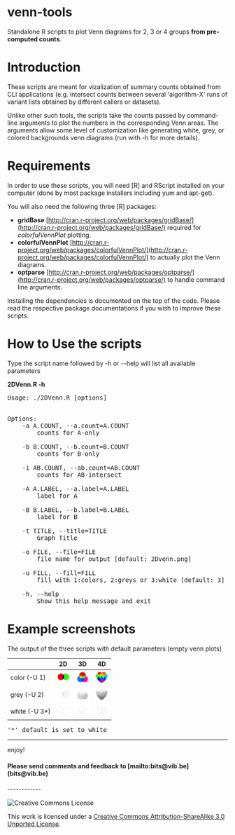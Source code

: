 venn-tools
==========

Standalone R scripts to plot Venn diagrams for 2, 3 or 4 groups **from pre-computed counts**.

# Introduction

These scripts are meant for vizalization of summary counts obtained from CLI applications (e.g. intersect counts between several 'algorithm-X' runs of variant lists obtained by different callers or datasets). 

Unlike other such tools, the scripts take the counts passed by command-line arguments to plot the numbers in the corresponding Venn areas. The arguments allow some level of customization like generating white, grey, or colored backgrounds venn diagrams (run with -h for more details).

# Requirements

In order to use these scripts, you will need [R] and RScript installed on your computer (done by most package installers including yum and apt-get).

You will also need the following three [R] packages:

* **gridBase** [http://cran.r-project.org/web/packages/gridBase/](http://cran.r-project.org/web/packages/gridBase/) required for *colorfulVennPlot* plotting.
* **colorfulVennPlot** [http://cran.r-project.org/web/packages/colorfulVennPlot/](http://cran.r-project.org/web/packages/colorfulVennPlot/) to actually plot the Venn diagrams.
* **optparse** [http://cran.r-project.org/web/packages/optparse/](http://cran.r-project.org/web/packages/optparse/) to handle command line arguments.

Installing the dependencies is documented on the top of the code. Please read the respective package documentations if you wish to improve these scripts.

# How to Use the scripts

Type the script name followed by -h or --help will list all available parameters

**2DVenn.R -h**
<pre>
Usage: ./2DVenn.R [options]


Options:
	-a A.COUNT, --a.count=A.COUNT
		counts for A-only

	-b B.COUNT, --b.count=B.COUNT
		counts for B-only

	-i AB.COUNT, --ab.count=AB.COUNT
		counts for AB-intersect

	-A A.LABEL, --a.label=A.LABEL
		label for A

	-B B.LABEL, --b.label=B.LABEL
		label for B

	-t TITLE, --title=TITLE
		Graph Title

	-o FILE, --file=FILE
		file name for output [default: 2Dvenn.png]

	-u FILL, --fill=FILL
		fill with 1:colors, 2:greys or 3:white [default: 3]

	-h, --help
		Show this help message and exit
</pre>

# Example screenshots

The output of the three scripts with default parameters (empty venn plots)

|               | 2D  | 3D  | 4D  |
|---------------|-----|-----|-----|
| color (-U 1)  | <img src="pictures/2Dvenn_color.png?raw=true" alt="2D color" style="width: 30px;"/> | <img src="pictures/3Dvenn_color.png?raw=true" alt="3D color" style="width: 30px;"/> | <img src="pictures/4Dvenn_color.png?raw=true" alt="4D color" style="width: 30px;"/> |
| grey (-U 2)   | <img src="pictures/2Dvenn_grey.png?raw=true" alt="2D grey" style="width: 30px;"/> | <img src="pictures/3Dvenn_grey.png?raw=true" alt="3D grey" style="width: 30px;"/> | <img src="pictures/4Dvenn_grey.png?raw=true" alt="4D grey" style="width: 30px;"/> |
| white (-U 3*) | <img src="pictures/2Dvenn_white.png?raw=true" alt="2D white" style="width: 30px;"/> | <img src="pictures/3Dvenn_white.png?raw=true" alt="3D white" style="width: 30px;"/> | <img src="pictures/4Dvenn_white.png?raw=true" alt="4D white" style="width: 30px;"/> |
<pre>'*' default is set to white</pre>
------------
enjoy!

<h4>Please send comments and feedback to [mailto:bits@vib.be](bits@vib.be)</h4>
------------

![Creative Commons License](http://i.creativecommons.org/l/by-sa/3.0/88x31.png?raw=true)

This work is licensed under a [Creative Commons Attribution-ShareAlike 3.0 Unported License](http://creativecommons.org/licenses/by-sa/3.0/).
